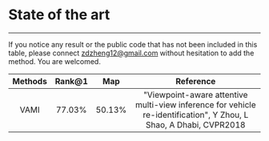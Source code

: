 # State of the art
___
If you notice any result or the public code that has not been included in this table, please connect <zdzheng12@gmail.com> without hesitation to add the method. You are welcomed.


|**Methods**|**Rank@1**|**Map**|**Reference**|
|:---:|:---:|:---:|:---:|
|VAMI|77.03%|50.13%|"Viewpoint-aware attentive multi-view inference for vehicle re-identification", Y Zhou, L Shao, A Dhabi, CVPR2018|
